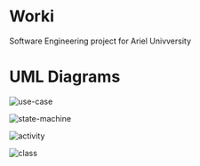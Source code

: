 # Worki
Software Engineering project for Ariel Univversity

# UML Diagrams

![use-case](https://github.com/elishadar/Worki/blob/master/Readme/UML/Worki%20use-case.png)

![state-machine](https://github.com/elishadar/Worki/blob/master/Readme/UML/Worki%20state-machine.png)

![activity](https://github.com/elishadar/Worki/blob/master/Readme/UML/Worki%20activity.png)

![class](https://github.com/elishadar/Worki/blob/master/Readme/UML/Worki%20class%20diagram.png)
